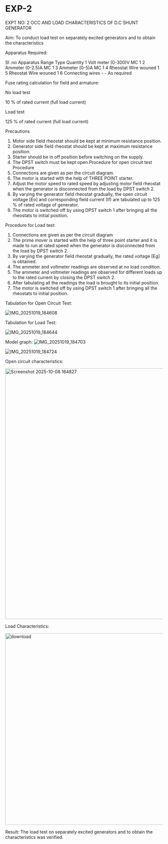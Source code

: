 # EXP-2
EXPT NO: 2 OCC AND LOAD CHARACTERISTICS OF D.C SHUNT GENERATOR

Aim:
To conduct load test on separately excited generators and to obtain the characteristics

Apparatus Required:

Sl .no	Apparatus	Range	Type	Quantity
1	Volt meter	(0-300)V	MC	1
2	Ammeter	(0-2.5)A	MC	1
3	Ammeter	(0-5)A	MC	1
4	Rheostat		Wire wouned	1
5	Rheostat		Wire wouned	1
6	Connecting wires	-	-	As required

Fuse rating calculation for field and armature:

No load test

10 % of rated current (full load current)

Load test

125 % of rated current (full load current)

Precautions

1.   Motor side field rheostat should be kept at minimum resistance position.
2.   Generator side field rheostat should be kept at maximum resistance position.
3.   Starter should be in off position before switching on the supply.
4.   The DPST switch must be kept open.Procedure for open circuit test
Procedure
1.   Connections are given as per the circuit diagram.
2.   The motor is started with the help of THREE POINT starter.
3.   Adjust the motor speed to rated speed by adjusting motor field rheostat when the generator is disconnected from the load by DPST switch 2.
4.   By  varying  the  generator  field  rheostat  gradually,  the  open  circuit  voltage  [Eo]  and corresponding field current (If) are tabulated up to 125 % of rated voltage of generator.
5.   The motor is switched off by using DPST switch 1 after bringing all the rheostats to initial position.

Procedure for Load test:

1.   Connections are given as per the circuit diagram
2.   The prime mover is started with the help of three point starter and it is made to run at rated speed when the generator is disconnected from the load by DPST switch 2.
3.   By varying the generator field rheostat gradually, the rated voltage [Eg] is obtained.
4.   The ammeter and voltmeter readings are observed at no load condition.
5.   The ammeter and voltmeter readings are observed for different loads up to the rated current by closing the DPST switch 2.
6.   After tabulating all the readings the load is brought to its initial position.
7.   The motor is switched off by using DPST switch 1 after bringing all the rheostats to initial position.

Tabulation for Open Circuit Test:

![IMG_20251019_184608](https://github.com/user-attachments/assets/0d9bd283-fba7-4bbd-a7c3-a8ac75bd35cc)

Tabulation for Load Test:

![IMG_20251019_184644](https://github.com/user-attachments/assets/e3217e0d-d541-4765-8a4b-9373cc94cc01)

Model graph: 
![IMG_20251019_184703](https://github.com/user-attachments/assets/e296941c-39a0-4aa7-960d-2b91b73d0cd6)

![IMG_20251019_184724](https://github.com/user-attachments/assets/a19f94ed-2359-4433-b7be-b8544b6f6cdd)

Open circuit characteristics:



 <img width="916" height="801" alt="Screenshot 2025-10-08 164827" src="https://github.com/user-attachments/assets/7e990c61-02a3-4883-aee0-3b5d4e1b573e" />

Load Characteristics:


<img width="792" height="612" alt="download" src="https://github.com/user-attachments/assets/a68df643-e1b7-44fb-a631-7b07ea3ea6c7" />

Result:
The load test on separately excited generators and to obtain the characteristics was verified.
